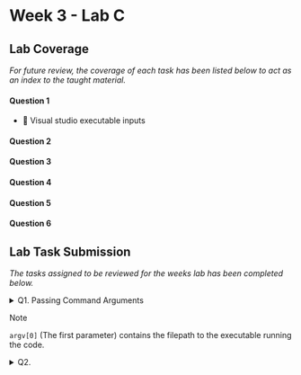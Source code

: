 # Week 3 - Lab C

## Lab Coverage
*For future review, the coverage of each task has been listed below to act as an index to the taught material.*

#### Question 1
- 🤔 Visual studio executable inputs
#### Question 2
#### Question 3
#### Question 4
#### Question 5
#### Question 6

## Lab Task Submission
*The tasks assigned to be reviewed for the weeks lab has been completed below.*

<details> <!-- Question 1 -->
  <summary> Q1. Passing Command Arguments</summary>

## Question:
Passing Command Arguments

**[LAB BOOK - Record the steps required to enter arguments into Visual Studio]**

## Solution:
### Step 1 - Project properties
![image](https://github.com/TheOtherRealMesteven/Lab-Book/assets/115008465/bedfeff8-8ecf-4a94-a429-75753a20a99e)

Defining visual studios input for executing the project is done via the projects properties.

### Step 2 - Debugging
![image](https://github.com/TheOtherRealMesteven/Lab-Book/assets/115008465/207af20b-8b2e-4be9-9a16-799c02dc1acc)

Under `Configuration Properties` select `Debugging`

### Step 3 - Command Arguments
![image](https://github.com/TheOtherRealMesteven/Lab-Book/assets/115008465/d790fbe7-3f16-4a84-964a-de551c2387d4)

Under the `Command Arguments` row, you can supply command arguments seperated by spaces.

## Test data:
Project: File Input Output

Arguments: `input.txt` `output.txt`

![image](https://github.com/TheOtherRealMesteven/Lab-Book/assets/115008465/d790fbe7-3f16-4a84-964a-de551c2387d4)
## Sample output:
![image](https://github.com/TheOtherRealMesteven/Lab-Book/assets/115008465/7365b0ad-163c-41b7-89ac-4644f77284ff)

As you can see the program did not error nor output the Usage prompt. Therefore, there were three total inputs passed through as expected.

## Reflection:
- If you want to pass in a command argument with a space in the name, do you use speech marks to indicate the selection similar to command prompt?

</details>

> [!NOTE]
> `argv[0]` (The first parameter) contains the filepath to the executable running the code.



<details> <!-- Question 2 -->
  <summary> Q2. </summary>

## Question:

## Solution:
```c++
```
## Test data:
n/a
## Sample output:
n/a
## Reflection:

</details>
